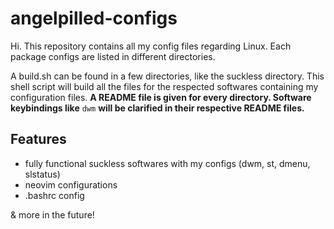 # angelpilled-configs

Hi. This repository contains all my config files regarding Linux.
Each package configs are listed in different directories.

A build.sh can be found in a few directories, like the suckless directory. This shell script will build all the files for the respected softwares containing my configuration files. **A README file is given for every directory. Software keybindings like** `dwm` **will be clarified in their respective README files.**

## Features

+ fully functional suckless softwares with my configs (dwm, st, dmenu, slstatus)
+ neovim configurations
+ .bashrc config

& more in the future!
